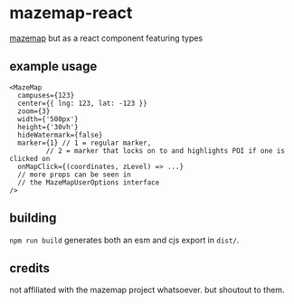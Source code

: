 # mazemap-react

[mazemap](https://api.mazemap.com/js/v2.1.2/docs/) but as a react component featuring types

## example usage

```tsx
<MazeMap
  campuses={123}
  center={{ lng: 123, lat: -123 }}
  zoom={3}
  width={'500px'}
  height={'30vh'}
  hideWatermark={false}
  marker={1} // 1 = regular marker,
	     // 2 = marker that locks on to and highlights POI if one is clicked on
  onMapClick={(coordinates, zLevel) => ...}
  // more props can be seen in
  // the MazeMapUserOptions interface
/>
```

## building

`npm run build` generates both an esm and cjs export in `dist/`.

## credits

not affiliated with the mazemap project whatsoever. but shoutout to them.
